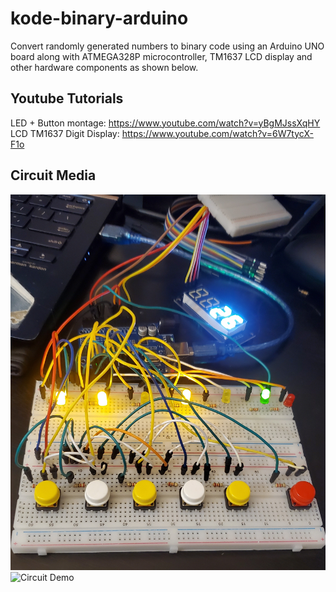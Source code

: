 # kode-binary-arduino

Convert randomly generated numbers to binary code using an Arduino UNO board along with ATMEGA328P microcontroller, TM1637 LCD display and other hardware components as shown below.

## Youtube Tutorials

LED + Button montage: https://www.youtube.com/watch?v=yBgMJssXqHY  
LCD TM1637 Digit Display: https://www.youtube.com/watch?v=6W7tycX-F1o

## Circuit Media

![Circuit](assets/circuit.jpg)
![Circuit Demo](assets/circuit_demo.gif)
